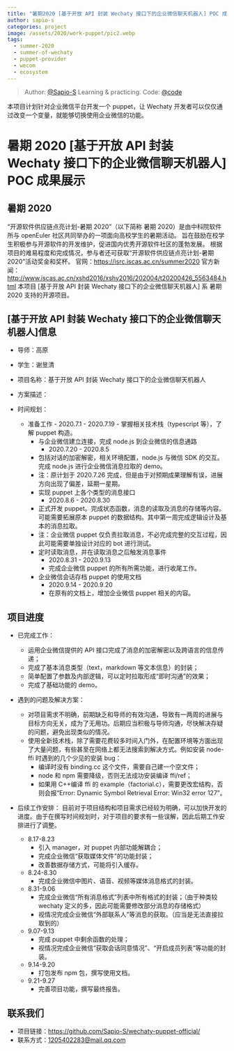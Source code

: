 ```yaml
---
title: "暑期2020 [基于开放 API 封装 Wechaty 接口下的企业微信聊天机器人] POC 成果展示"
author: sapio-s
categories: project
image: /assets/2020/work-puppet/pic2.webp
tags:
  - summer-2020
  - summer-of-wechaty
  - puppet-provider
  - wecom
  - ecosystem
---
```


<!-- markdownlint-disable -->

> Author: [@Sapio-S](https://github.com/Sapio-S) Learning & practicing.
> Code: [@code](https://github.com/Sapio-S/wechaty-puppet-official)

本项目计划针对企业微信平台开发一个 puppet，让 Wechaty 开发者可以仅仅通过改变一个变量，就能够切换使用企业微信的功能。

<!--more-->

# 暑期 2020 [基于开放 API 封装 Wechaty 接口下的企业微信聊天机器人] POC 成果展示

## 暑期 2020

“开源软件供应链点亮计划-暑期 2020”（以下简称 暑期 2020）是由中科院软件所与 openEuler 社区共同举办的一项面向高校学生的暑期活动。
旨在鼓励在校学生积极参与开源软件的开发维护，促进国内优秀开源软件社区的蓬勃发展。
根据项目的难易程度和完成情况，参与者还可获取“开源软件供应链点亮计划-暑期 2020”活动奖金和奖杯。
官网：https://isrc.iscas.ac.cn/summer2020 官方新闻：http://www.iscas.ac.cn/xshd2016/xshy2016/202004/t20200426_5563484.html
本项目 [基于开放 API 封装 Wechaty 接口下的企业微信聊天机器人] 系 暑期 2020 支持的开源项目。

## [基于开放 API 封装 Wechaty 接口下的企业微信聊天机器人]信息

- 导师：高原
- 学生：谢昱清

- 项目名称：基于开放 API 封装 Wechaty 接口下的企业微信聊天机器人
- 方案描述：
- 时间规划：
  - 准备工作 - 2020.7.1 - 2020.7.19 - 掌握相关技术栈（typescript 等），了解 puppet 构造。
    - 与企业微信建立连接，完成 node.js 到企业微信的信息通路
      - 2020.7.20 - 2020.8.5
    - 包括对话的加密解密，相关环境配置，node.js 与微信 SDK 的交互。完成 node.js 进行企业微信消息拉取的 demo。
    - 注：原计划于 2020.7.26 完成，但是由于对预期成果理解有误，进展方向出现了偏差，延期一星期。
    - 实现 puppet 上各个类型的消息接口
      - 2020.8.6 - 2020.8.30
    - 正式开发 puppet。完成状态函数，消息的读取及消息的存储等内容。可能需要拓展原本 puppet 的数据结构。其中第一周完成逻辑设计及基本的消息拉取。
    - 注：企业微信 puppet 仅负责拉取消息，不必完成完整的交互过程，因此可能需要单独设计对应的 bot 进行测试。
    - 定时读取消息，并在读取消息之后触发消息事件
      - 2020.8.31 - 2020.9.13
      - 完成企业微信 puppet 的所有所需功能，进行收尾工作。
    - 企业微信会话存档 puppet 的使用文档
      - 2020.9.14 - 2020.9.20
      - 在原有的文档上，增加企业微信 puppet 相关的内容。

## 项目进度

- 已完成工作：

  - 运用企业微信提供的 API 接口完成了消息的加密解密以及跨语言的信息传递；
  - 完成了基本消息类型（text，markdown 等文本信息）的封装；
  - 简单配置了参数及内部逻辑，可以定时拉取形成“即时沟通”的效果；
  - 完成了基础功能的 demo。

- 遇到的问题及解决方案：

  - 对项目需求不明确，前期缺乏和导师的有效沟通，导致有一两周的进展与目标方向无关，成为了无用功。后期应当积极与导师沟通，尽快解决存疑的问题，避免出现类似的情况。
  - 使用全新技术栈，除了需要花费较多时间入门外，在配置环境等方面出现了大量问题，有些甚至在网络上都无法搜索到解决方式。例如安装 node-ffi 时遇到的几个少见的安装 bug：
    - 编译时没有 binding.cc 这个文件，需要自己建一个空文件；
    - node 和 npm 需要降级，否则无法成功安装编译 ffi/ref；
    - 如果用 C++编译 ffi 的 example（factorial.c），需要更改宏结构，否则会报“Error: Dynamic Symbol Retrieval Error: Win32 error 127”。

- 后续工作安排：
  目前对于项目结构和项目需求已经较为明确，可以加快开发的进度。由于在撰写时间规划时，对于项目的要求有一些误解，因此后期工作安排进行了调整。
  - 8.17-8.23
    - 引入 manager，对 puppet 内部功能解耦合；
    - 完成企业微信“获取媒体文件”的功能封装；
    - 改善数据存储方式，可能将引入缓存。
  - 8.24-8.30
    - 完成企业微信中图片、语音、视频等媒体消息格式的封装。
  - 8.31-9.06
    - 完成企业微信“所有消息格式”列表中所有格式的封装；（由于种类较 wechaty 定义的多，因此可能需要修改部分消息的存储格式）
    - 视情况完成企业微信“外部联系人”等消息的获取。（应当是无法直接拉取到的）
  - 9.07-9.13
    - 完成 puppet 中剩余函数的处理；
    - 视情况完成企业微信“获取会话同意情况”、“开启成员列表”等功能的封装。
  - 9.14-9.20
    - 打包发布 npm 包，撰写使用文档。
  - 9.21-9.27
    - 完善项目功能，撰写最终报告。

## 联系我们

- 项目链接：https://github.com/Sapio-S/wechaty-puppet-official/
- 联系方式：1205402283@mail.qq.com
